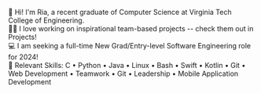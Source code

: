 👋 Hi! I'm Ria, a recent graduate of Computer Science at Virginia Tech College of Engineering.
<br>
👩‍💻 I love working on inspirational team-based projects -- check them out in Projects!
<br>
💻 I am seeking a full-time New Grad/Entry-level Software Engineering role for 2024!
<br>
🌱 Relevant Skills: C • Python • Java • Linux • Bash • Swift • Kotlin • Git • Web Development • Teamwork • Git • Leadership • Mobile Application Development
<!---
- 👋 Hi, I’m Ria
- 👀 I’m interested in ...
- 🌱 I’m currently learning ...
- 💞️ I’m looking to collaborate on ...
- 📫 How to reach me ...

👋 Hi! I'm Ria, a recent graduate of Computer Science at Virginia Tech College of Engineering. 
👩‍💻 I love working on inspirational team-based projects -- check them out in Projects!
💻 Feel free to reach out to me at vadhavkar.ria@gmail.com

RiaVadhavkar/RiaVadhavkar is a ✨ special ✨ repository because its `README.md` (this file) appears on your GitHub profile.
You can click the Preview link to take a look at your changes.
--->
